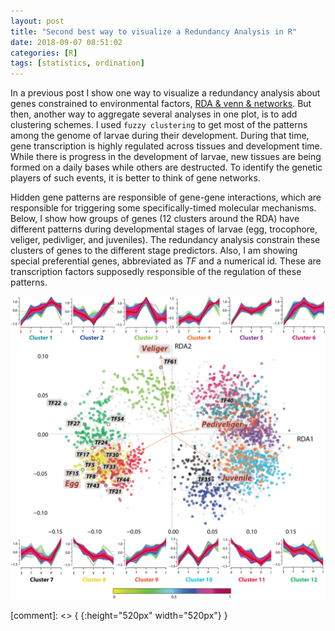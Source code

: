 ```yaml
---
layout: post
title: "Second best way to visualize a Redundancy Analysis in R"
date: 2018-09-07 08:51:02
categories: [R]
tags: [statistics, ordination]
---
```


In a previous post I show one way to visualize a redundancy analysis about genes constrained to environmental factors, [RDA & venn & networks][rda1].
But then, another way to aggregate several analyses in one plot, is to add clustering schemes.
I used `fuzzy clustering` to get most of the patterns among the genome of larvae during their development.
During that time, gene transcription is highly regulated across tissues and development time.
While there is progress in the development of larvae, new tissues are being formed on a daily bases while others are destructed.
To identify the genetic players of such events, it is better to think of gene networks.

Hidden gene patterns are responsible of gene-gene interactions, which are responsible for triggering some specifically-timed molecular mechanisms.
Below, I show how groups of genes (12 clusters around the RDA) have different patterns during developmental stages of larvae (egg, trocophore, veliger, pedivliger, and juveniles).
The redundancy analysis constrain these clusters of genes to the different stage predictors.
Also, I am showing special preferential genes, abbreviated as *TF* and a numerical id.
These are transcription factors supposedly responsible of the regulation of these patterns.


![Redundancy analysis](/assets/2018/development.png)

[comment]: <> { {:height="520px" width="520px"} }

[github]: https://github.com/neocruiser/pipelines/blob/fdcc9ba8cfd7ff6fd25600e0fe61ad4f9e9a37b8/r/classification.R#L812
[rda1]: https://neocruiser.github.io/r/2018/09/06/redundancy-analysis.html
